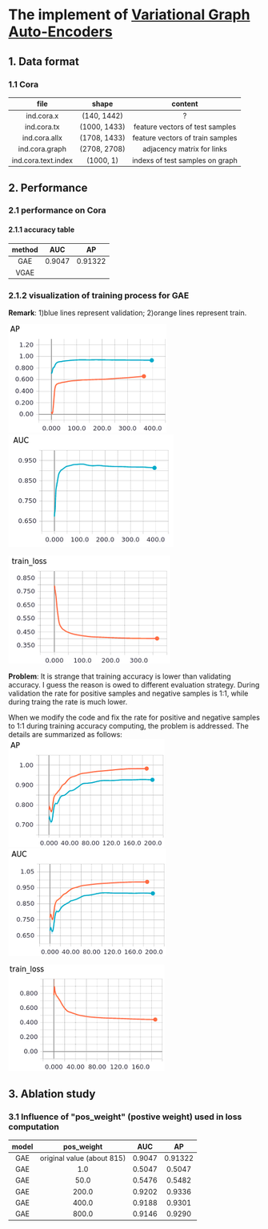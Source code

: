 # The implement of [Variational Graph Auto-Encoders](https://arxiv.org/pdf/1611.07308.pdf)

## 1. Data format
### 1.1 Cora
|file|shape|content|
|:---:|:---:|:---:|
|ind.cora.x|(140, 1442)|?| 
|ind.cora.tx|(1000, 1433)|feature vectors of test samples| 
|ind.cora.allx|(1708, 1433)|feature vectors of train samples|
|ind.cora.graph|(2708, 2708)|adjacency matrix for links|
|ind.cora.text.index|(1000, 1)|indexs of test samples on graph|

## 2. Performance
### 2.1 performance on Cora
#### 2.1.1 accuracy table
|method|AUC|AP|
|:---:|:---:|:---:|
|GAE|0.9047|0.91322|
|VGAE|||

### 2.1.2 visualization of training process for GAE
**Remark**: 1)blue lines represent validation; 2)orange lines represent train.

![accuracy](image/ap.png)
![auc](image/auc.png)

![loss](image/loss.png)

**Problem**: It is strange that training accuracy is lower than validating accuracy. I guess the reason is owed to different evaluation strategy. During validation the rate for positive samples and negative samples is 1:1, while during traing the rate is much lower.

When we modify the code and fix the rate for positive and negative samples to 1:1 during training accuracy computing, the problem is addressed. The details are summarized as follows:
![accuracy](image/ap_modify.png)
![auc](image/auc_modify.png)

![loss](image/loss_modify.png)

## 3. Ablation study
### 3.1 Influence of "pos_weight" (postive weight) used in loss computation
|model|pos_weight|AUC|AP|
|:---:|:---:|:---:|:---:|
|GAE|original value (about 815)|0.9047|0.91322|
|GAE|1.0|0.5047|0.5047|
|GAE|50.0|0.5476|0.5482|
|GAE|200.0|0.9202|0.9336|
|GAE|400.0|0.9188|0.9301|
|GAE|800.0|0.9146|0.9290|    
